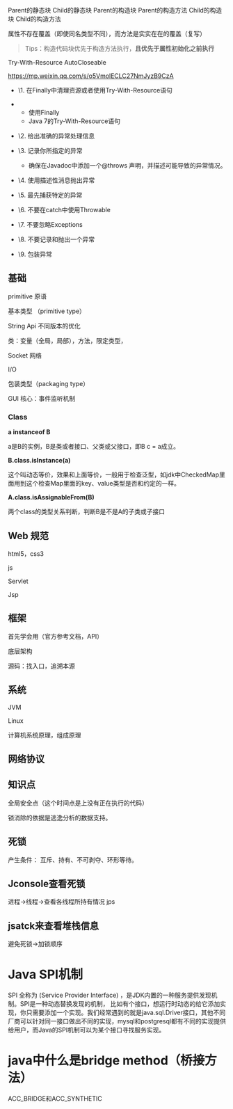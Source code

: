 Parent的静态块
Child的静态块
Parent的构造块
Parent的构造方法
Child的构造块
Child的构造方法



属性不存在覆盖（即使同名类型不同），而方法是实实在在的覆盖（复写）

> Tips：构造代码块优先于构造方法执行，**且优先于属性初始化之前执行**



Try-With-Resource  AutoCloseable

https://mp.weixin.qq.com/s/o5VmolECLC27NmJyzB9CzA

- \1. 在Finally中清理资源或者使用Try-With-Resource语句

- - 使用Finally
  - Java 7的Try-With-Resource语句

- \2. 给出准确的异常处理信息

- \3. 记录你所指定的异常

  - 确保在Javadoc中添加一个@throws 声明，并描述可能导致的异常情况。

- \4. 使用描述性消息抛出异常

- \5. 最先捕获特定的异常

- \6. 不要在catch中使用Throwable

- \7. 不要忽略Exceptions

- \8. 不要记录和抛出一个异常

- \9. 包装异常

## 基础

primitive 原语

基本类型 （primitive type）

String Api 不同版本的优化

类：变量（全局，局部），方法，限定类型，

Socket 网络

I/O

包装类型（packaging type）

GUI   核心：事件监听机制





### Class

**a instanceof B** 

a是B的实例，B是类或者接口、父类或父接口，即B c = a成立。



**B.class.isInstance(a)**

这个叫动态等价，效果和上面等价，一般用于检查泛型，如jdk中CheckedMap里面用到这个检查Map里面的key、value类型是否和约定的一样。



**A.class.isAssignableFrom(B)**

两个class的类型关系判断，判断B是不是A的子类或子接口



## Web 规范

html5，css3

js

Servlet

Jsp







## 框架

首先学会用（官方参考文档，API）

底层架构

源码：找入口，追溯本源





## 系统

JVM

Linux

计算机系统原理，组成原理



## 网络协议



## 知识点

全局安全点（这个时间点是上没有正在执行的代码）



锁消除的依据是逃逸分析的数据支持。



## 死锁

产生条件：
互斥、持有、不可剥夺、环形等待。

## Jconsole查看死锁

进程->线程->查看各线程所持有情况
jps 

## jsatck来查看堆栈信息

避免死锁->加锁顺序





# Java SPI机制

SPI 全称为 (Service Provider Interface) ，是JDK内置的一种服务提供发现机制。SPI是一种动态替换发现的机制， 比如有个接口，想运行时动态的给它添加实现，你只需要添加一个实现。我们经常遇到的就是java.sql.Driver接口，其他不同厂商可以针对同一接口做出不同的实现，mysql和postgresql都有不同的实现提供给用户，而Java的SPI机制可以为某个接口寻找服务实现。



# java中什么是bridge method（桥接方法）

ACC_BRIDGE和ACC_SYNTHETIC


